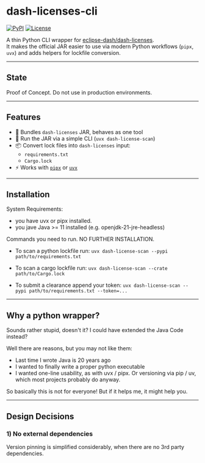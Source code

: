# dash-licenses-cli

[![PyPI](https://img.shields.io/pypi/v/dash-licenses-cli.svg)](https://pypi.org/project/dash-licenses-cli/)
[![License](https://img.shields.io/badge/license-Apache--2.0-blue.svg)](LICENSE)

A thin Python CLI wrapper for [eclipse-dash/dash-licenses](https://github.com/eclipse-dash/dash-licenses).  
It makes the official JAR easier to use via modern Python workflows (`pipx`, `uvx`) and adds helpers for lockfile conversion.

---

## State

Proof of Concept. Do not use in production environments.

---

## Features

- 🔧 Bundles `dash-licenses` JAR, behaves as one tool
- 🚀 Run the JAR via a simple CLI (`uvx dash-license-scan`)  
- 📦 Convert lock files into `dash-licenses` input:
  - `requirements.txt`
  - `Cargo.lock`
- ⚡ Works with [`pipx`](https://pypa.github.io/pipx/) or [`uvx`](https://docs.astral.sh/uv/concepts/tools/)  

---

## Installation

System Requirements:
* you have uvx or pipx installed.
* you jave Java >= 11 installed (e.g. openjdk-21-jre-headless)

Commands you need to run. NO FURTHER INSTALLATION.

* To scan a python lockfile run: `uvx dash-license-scan --pypi path/to/requirements.txt`
* To scan a cargo lockfile run: `uvx dash-license-scan --crate path/to/Cargo.lock`

* To submit a clearance append your token: `uvx dash-license-scan --pypi path/to/requirements.txt --token=...`


---

## Why a python wrapper?

Sounds rather stupid, doesn't it? I could have extended the Java Code instead?

Well there are reasons, but you may not like them:

* Last time I wrote Java is 20 years ago
* I wanted to finally write a proper python executable
* I wanted one-line usability, as with uvx / pipx. Or versioning via pip / uv, which most projects probably do anyway.

So basically this is not for everyone!
But if it helps me, it might help you.

---

## Design Decisions

### 1) No external dependencies
Version pinning is simplified considerably, when there are no 3rd party dependencies.

